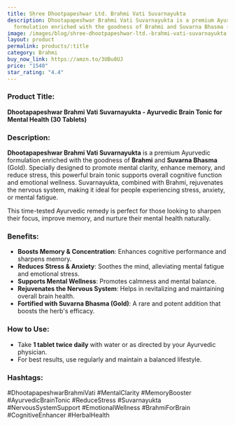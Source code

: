 ```yaml
---
title: Shree Dhootpapeshwar Ltd. Brahmi Vati Suvarnayukta
description: Dhootapapeshwar Brahmi Vati Suvarnayukta is a premium Ayurvedic
  formulation enriched with the goodness of Brahmi and Suvarna Bhasma (Gold).
image: /images/blog/shree-dhootpapeshwar-ltd.-brahmi-vati-suvarnayukta.jpg
layout: product
permalink: products/:title
category: Brahmi
buy_now_link: https://amzn.to/3UBu8UJ
price: "1540"
star_rating: "4.4"
---
```

### Product Title:
**Dhootapapeshwar Brahmi Vati Suvarnayukta - Ayurvedic Brain Tonic for Mental Health (30 Tablets)**

### Description:
**Dhootapapeshwar Brahmi Vati Suvarnayukta** is a premium Ayurvedic formulation enriched with the goodness of **Brahmi** and **Suvarna Bhasma** (Gold). Specially designed to promote mental clarity, enhance memory, and reduce stress, this powerful brain tonic supports overall cognitive function and emotional wellness. Suvarnayukta, combined with Brahmi, rejuvenates the nervous system, making it ideal for people experiencing stress, anxiety, or mental fatigue.

This time-tested Ayurvedic remedy is perfect for those looking to sharpen their focus, improve memory, and nurture their mental health naturally.

### Benefits:
- **Boosts Memory & Concentration**: Enhances cognitive performance and sharpens memory.
- **Reduces Stress & Anxiety**: Soothes the mind, alleviating mental fatigue and emotional stress.
- **Supports Mental Wellness**: Promotes calmness and mental balance.
- **Rejuvenates the Nervous System**: Helps in revitalizing and maintaining overall brain health.
- **Fortified with Suvarna Bhasma (Gold)**: A rare and potent addition that boosts the herb's efficacy.

### How to Use:
- Take **1 tablet twice daily** with water or as directed by your Ayurvedic physician.
- For best results, use regularly and maintain a balanced lifestyle.

### Hashtags:
#DhootapapeshwarBrahmiVati #MentalClarity #MemoryBooster #AyurvedicBrainTonic #ReduceStress #Suvarnayukta #NervousSystemSupport #EmotionalWellness #BrahmiForBrain #CognitiveEnhancer #HerbalHealth
